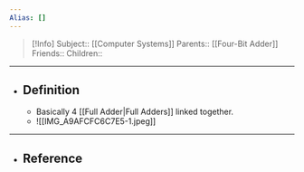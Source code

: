 ```yaml
---
Alias: []
---
```

> [!Info]
> Subject:: [[Computer Systems]]
> Parents:: [[Four-Bit Adder]]
> Friends:: 
> Children:: 
---
- ## Definition
	- Basically 4 [[Full Adder|Full Adders]] linked together.
	- ![[IMG_A9AFCFC6C7E5-1.jpeg]]
---
- ## Reference